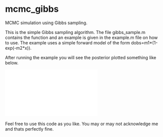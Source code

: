 # mcmc_gibbs
MCMC simulation using Gibbs sampling.

This is the simple Gibbs sampling algorithm. The file gibbs_sample.m contains the
function and an example is given in the example.m file on how to use. The example
uses a simple forward model of the form dobs=m1*(1-exp(-m2*x)).

After running the example you will see the posterior plotted something like below.

![](posterior.pdf) 

Feel free to use this code as you like. You may or may not acknowledge me and thats
perfectly fine.
